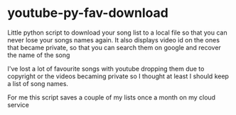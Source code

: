 # youtube-py-fav-download
Little python script to download your song list to a local file so that you can never lose your songs names again.
It also displays video id on the ones that became private, so that you can search them on google and recover the name of the song

I've lost a lot of favourite songs with youtube dropping them due to copyright or the videos becaming private so I thought
at least I should keep a list of song names. 

For me this script saves a couple of my lists once a month on my cloud service
